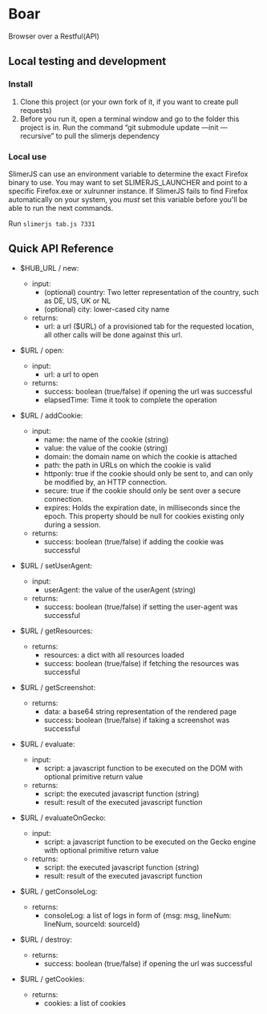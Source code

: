 # Boar
Browser over a Restful(API)

## Local testing and development

### Install

1. Clone this project (or your own fork of it, if you want to create pull requests)
2. Before you run it, open a terminal window and go to the folder this project is in. Run the command “git submodule update —init —recursive” to pull the slimerjs dependency 

### Local use

SlimerJS can use an environment variable to determine the exact Firefox binary to use. You may want to set SLIMERJS_LAUNCHER and point to a specific Firefox.exe or xulrunner instance. If SlimerJS fails to find Firefox automatically on your system, you *must* set this variable before you'll be able to run the next commands.

Run ```slimerjs tab.js 7331```

## Quick API Reference

* $HUB_URL / new:
  - input:
      - (optional) country: Two letter representation of the country, such as DE, US, UK or NL
      - (optional) city: lower-cased city name
  - returns:
      - url: a url ($URL) of a provisioned tab for the requested location, all other calls will be done against this url.


* $URL / open:
  - input:
      - url: a url to open
  - returns:
      - success: boolean (true/false) if opening the url was successful 
      - elapsedTime: Time it took to complete the operation
      

* $URL / addCookie:
  - input:
      - name: the name of the cookie (string)
      - value: the value of the cookie (string)
      - domain: the domain name on which the cookie is attached
      - path: the path in URLs on which the cookie is valid
      - httponly: true if the cookie should only be sent to, and can only be modified by, an HTTP connection.
      - secure: true if the cookie should only be sent over a secure connection.
      - expires: Holds the expiration date, in milliseconds since the epoch. This property should be null for cookies existing only during a session.
  - returns:
      - success: boolean (true/false) if adding the cookie was successful 


* $URL / setUserAgent:
  - input:
      - userAgent: the value of the userAgent (string)
  - returns:
      - success: boolean (true/false) if setting the user-agent was successful


* $URL / getResources:
  - returns:
      - resources: a dict with all resources loaded
      - success: boolean (true/false) if fetching the resources was successful 


* $URL / getScreenshot:
  - returns:
      - data: a base64 string representation of the rendered page
      - success: boolean (true/false) if taking a screenshot was successful
    

* $URL / evaluate:
  - input:
      - script: a javascript function to be executed on the DOM with optional primitive return value
  - returns:
      - script: the executed javascript function (string)
      - result: result of the executed javascript function
      

* $URL / evaluateOnGecko:
  - input:
      - script: a javascript function to be executed on the Gecko engine with optional primitive return value
  - returns:
      - script: the executed javascript function (string)
      - result: result of the executed javascript function


* $URL / getConsoleLog:
  - returns:
      - consoleLog: a list of logs in form of {msg: msg, lineNum: lineNum, sourceId: sourceId}
   
   
* $URL / destroy:
  - returns:
      - success: boolean (true/false) if opening the url was successful


* $URL / getCookies:
  - returns:
      - cookies: a list of cookies
